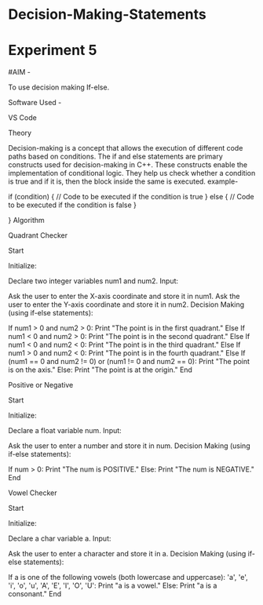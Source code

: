 # Decision-Making-Statements
# Experiment 5

#AIM -

To use decision making If-else.

Software Used -

VS Code

Theory

Decision-making is a concept that allows the execution of different code paths based on conditions. The if and else statements are primary constructs used for decision-making in C++. These constructs enable the implementation of conditional logic. They help us check whether a condition is true and if it is, then the block inside the same is executed.
example-

if (condition) {
    // Code to be executed if the condition is true
} else {
    // Code to be executed if the condition is false
}

}
Algorithm

Quadrant Checker

Start

Initialize:

Declare two integer variables num1 and num2.
Input:

Ask the user to enter the X-axis coordinate and store it in num1.
Ask the user to enter the Y-axis coordinate and store it in num2.
Decision Making (using if-else statements):

If num1 > 0 and num2 > 0:
Print "The point is in the first quadrant."
Else If num1 < 0 and num2 > 0:
Print "The point is in the second quadrant."
Else If num1 < 0 and num2 < 0:
Print "The point is in the third quadrant."
Else If num1 > 0 and num2 < 0:
Print "The point is in the fourth quadrant."
Else If (num1 == 0 and num2 != 0) or (num1 != 0 and num2 == 0):
Print "The point is on the axis."
Else:
Print "The point is at the origin."
End

Positive or Negative

Start

Initialize:

Declare a float variable num.
Input:

Ask the user to enter a number and store it in num.
Decision Making (using if-else statements):

If num > 0:
Print "The num is POSITIVE."
Else:
Print "The num is NEGATIVE."
End

Vowel Checker

Start

Initialize:

Declare a char variable a.
Input:

Ask the user to enter a character and store it in a.
Decision Making (using if-else statements):

If a is one of the following vowels (both lowercase and uppercase):
'a', 'e', 'i', 'o', 'u', 'A', 'E', 'I', 'O', 'U':
Print "a is a vowel."
Else:
Print "a is a consonant."
End
